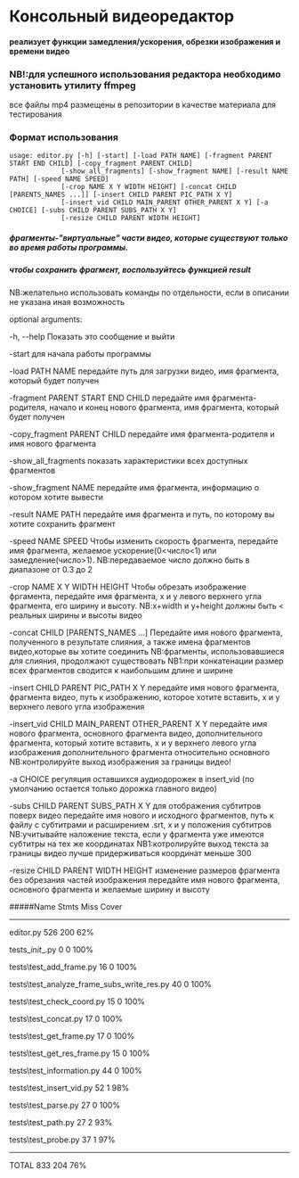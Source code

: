 # Консольный видеоредактор
#### реализует функции замедления/ускорения, обрезки изображения и времени видео

### NB!:для успешного использования редактора необходимо установить утилиту ffmpeg 
все файлы mp4 размещены в репозитории в качестве материала для тестирования

### Формат использования

    usage: editor.py [-h] [-start] [-load PATH NAME] [-fragment PARENT START END CHILD] [-copy_fragment PARENT CHILD]
                 [-show_all_fragments] [-show_fragment NAME] [-result NAME PATH] [-speed NAME SPEED]
                 [-crop NAME X Y WIDTH HEIGHT] [-concat CHILD [PARENTS_NAMES ...]] [-insert CHILD PARENT PIC_PATH X Y]
                 [-insert_vid CHILD MAIN_PARENT OTHER_PARENT X Y] [-a CHOICE] [-subs CHILD PARENT SUBS_PATH X Y]
                 [-resize CHILD PARENT WIDTH HEIGHT]

##### фрагменты-"виртуальные" части видео, которые существуют только во время работы программы.
##### чтобы сохранить фрагмент, воспользуйтесь функцией result

NB:желательно использовать команды по отдельности,
если в описании не указана иная возможность

optional arguments:
  
  -h, --help            Показать это сообщение и выйти
  
  -start                для начала работы программы
  
  -load PATH NAME       передайте путь для загрузки видео, имя фрагмента, который будет получен
  
  -fragment PARENT START END CHILD
                        передайте имя фрагмента-родителя, начало и конец нового фрагмента, имя фрагмента, который будет получен
  
  -copy_fragment PARENT CHILD
                        передайте имя фрагмента-родителя и имя нового фрагмента
  
  -show_all_fragments   показать характеристики всех доступных фрагментов
  
  -show_fragment NAME   передайте имя фрагмента, информацию о котором хотите вывести
  
  -result NAME PATH     передайте имя фрагмента и путь, по которому вы хотите сохранить фрагмент
  
  -speed NAME SPEED     Чтобы изменить скорость фрагмента,
                        передайте имя фрагмента, желаемое ускорение(0<число<1) или замедление(число>1).
                        NB:передаваемое число должно быть  в диапазоне от 0.3 до 2
  
  -crop NAME X Y WIDTH HEIGHT
                        Чтобы обрезать изображение фргамента,
                        передайте имя фрагмента, x и y  левого верхнего угла фрагмента,
                        его ширину и высоту.
                        NB:x+width и y+height должны быть < реальных ширины и высоты видео
  
  -concat CHILD [PARENTS_NAMES ...]
                        Передайте имя нового фрагмента, полученного в результате слияния,
                        а также имена фрагментов видео,которые вы хотите соединить
                        NB:фрагменты, использовавшиеся для слияния, продолжают существовать
                        NB1:при конкатенации размер всех фрагментов
                        сводится к наибольшим длине и ширине
  
  -insert CHILD PARENT PIC_PATH X Y
                        передайте имя нового фрагмента, фрагмента видео, путь к изображению,
                        которое хотите вставить, x и y верхнего левого угла изображения
  
  -insert_vid CHILD MAIN_PARENT OTHER_PARENT X Y
                        передайте имя нового фрагмента, основного фрагмента видео, дополнительного фрагмента,
                        который хотите вставить, x и y верхнего левого угла изображения
                        дополнительного фрагмента относительно основного
                        NB:контролируйте выход изображения за границы видео!
  
  -a CHOICE             регуляция оставшихся аудиодорожек в insert_vid
                        (по умолчанию остается только дорожка главного видео)
  
  -subs CHILD PARENT SUBS_PATH X Y
                        для отображения субтитров поверх видео передайте имя нового и исходного фрагментов,
                        путь к файлу с субтитрами и расширением .srt, x и y положения субтитров
                        NB:учитывайте наложение текста, если у фрагмента уже имеются субтитры на тех же координатах
                        NB1:котролируйте выход текста за границы видео
                        лучше придерживаться координат меньше 300
  
  -resize CHILD PARENT WIDTH HEIGHT
                        изменение размеров фрагмента
                        без обрезания частей изображения
                        передайте имя нового фрагмента, основного фрагмента и
                        желаемые ширину и высоту
  
  #####Name                                         Stmts   Miss  Cover

----------------------------------------------------------------
editor.py                                      526    200    62%

tests\__init__.py                                0      0   100%

tests\test_add_frame.py                         16      0   100%

tests\test_analyze_frame_subs_write_res.py      40      0   100%

tests\test_check_coord.py                       15      0   100%

tests\test_concat.py                            17      0   100%

tests\test_get_frame.py                         17      0   100%

tests\test_get_res_frame.py                     15      0   100%

tests\test_information.py                       44      0   100%

tests\test_insert_vid.py                        52      1    98%

tests\test_parse.py                             27      0   100%

tests\test_path.py                              27      2    93%

tests\test_probe.py                             37      1    97%

----------------------------------------------------------------

TOTAL                                          833    204    76%
